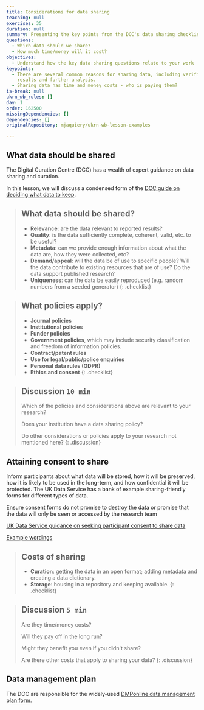 ```yaml
---
title: Considerations for data sharing
teaching: null
exercises: 35
duration: null
summary: Presenting the key points from the DCC's data sharing checklist.
questions:
  - Which data should we share?
  - How much time/money will it cost?
objectives:
  - Understand how the key data sharing questions relate to your work
keypoints:
  - There are several common reasons for sharing data, including verification of
    results and further analysis.
  - Sharing data has time and money costs - who is paying them?
is-break: null
ukrn_wb_rules: []
day: 1
order: 162500
missingDependencies: []
dependencies: []
originalRepository: mjaquiery/ukrn-wb-lesson-examples

---
```

## What data should be shared

The Digital Curation Centre (DCC) has a wealth of expert guidance on data sharing and curation. 

In this lesson, we will discuss a condensed form of the [DCC guide on deciding what data to keep](https://www.dcc.ac.uk/guidance/how-guides/five-steps-decide-what-data-keep). 

> ## What data should be shared?
> * **Relevance**: are the data relevant to reported results?
> * **Quality**: is the data sufficiently complete, coherent, valid, etc. to be useful?
> * **Metadata**: can we provide enough information about what the data are, how they were collected, etc?
> * **Demand/appeal**: will the data be of use to specific people? Will the data contribute to existing resources that are of use? Do the data support published research?
> * **Uniqueness**: can the data be easily reproduced (e.g. random numbers from a seeded generator)
{: .checklist}

> ## What policies apply?
> * **Journal policies**
> * **Institutional policies**
> * **Funder policies**
> * **Government policies**, which may include security classification and freedom of information policies.
> * **Contract/patent rules**
> * **Use for legal/public/police enquiries**
> * **Personal data rules (GDPR)**
> * **Ethics and consent**
{: .checklist}

> ## Discussion `10 min`
> Which of the policies and considerations above are relevant to your research?
> 
> Does your institution have a data sharing policy? 
> 
> Do other considerations or policies apply to your research not mentioned here?
{: .discussion}

## Attaining consent to share

Inform participants about what data will be stored, how it will be preserved, how it is likely to be used in the long-term, and how confidential it will be protected. The UK Data Service has a bank of example sharing-friendly forms for different types of data. 

Ensure consent forms do not promise to destroy the data or promise that the data will only be seen or accessed by the research team

[UK Data Service guidance on seeking participant consent to share data](https://www.ukdataservice.ac.uk/manage-data/legal-ethical/consent-data-sharing.aspx)

[Example wordings](https://www.ukdataservice.ac.uk/manage-data/legal-ethical/consent-data-sharing/consent-forms.aspx)

> ## Costs of sharing
> * **Curation**: getting the data in an open format; adding metadata and creating a data dictionary.
> * **Storage**: housing in a repository and keeping available.
{: .checklist}

> ## Discussion `5 min`
> 
> Are they time/money costs? 
> 
> Will they pay off in the long run? 
> 
> Might they benefit you even if you didn't share? 
>
> Are there other costs that apply to sharing your data?
{: .discussion}

## Data management plan

The DCC are responsible for the widely-used [DMPonline data management plan form](https://dmponline.dcc.ac.uk/).